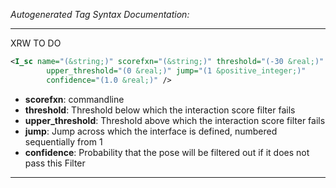<!-- THIS IS AN AUTOGENERATED FILE: Don't edit it directly, instead change the schema definition in the code itself. -->

_Autogenerated Tag Syntax Documentation:_

---
XRW TO DO

```xml
<I_sc name="(&string;)" scorefxn="(&string;)" threshold="(-30 &real;)"
        upper_threshold="(0 &real;)" jump="(1 &positive_integer;)"
        confidence="(1.0 &real;)" />
```

-   **scorefxn**: commandline
-   **threshold**: Threshold below which the interaction score filter fails
-   **upper_threshold**: Threshold above which the interaction score filter fails
-   **jump**: Jump across which the interface is defined, numbered sequentially from 1
-   **confidence**: Probability that the pose will be filtered out if it does not pass this Filter

---
